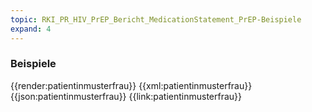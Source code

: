 ```yaml
---
topic: RKI_PR_HIV_PrEP_Bericht_MedicationStatement_PrEP-Beispiele
expand: 4
---
```

### Beispiele

<!-- ToDo: Iterieren über Beispiele, überlegen, wie wir Beschreibungen hinzufügen. SUSHI portiert Example-Descriptions in die ImplementationGuide-Ressource, die wird aber nur generiert, wenn man FSHOnly auf false setzt...!, Notfalls über Extensions in den Beispielen...?-->

<tabs>
    <tab title="Übersicht">      
        {{render:patientinmusterfrau}}
    </tab>
    <tab title="XML">      
        {{xml:patientinmusterfrau}}
    </tab>
    <tab title="JSON">
        {{json:patientinmusterfrau}}
    </tab>
    <tab title="Link">
        {{link:patientinmusterfrau}}
    </tab>
</tabs>

